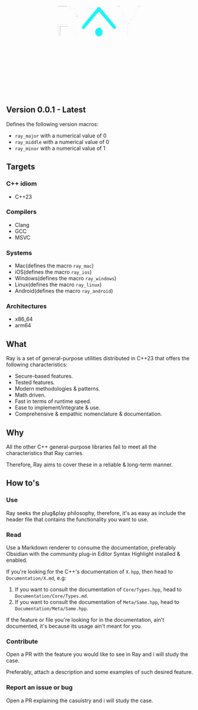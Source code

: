 <p align="center">
  <img alt="ray's logo" src="https://github.com/raygardnercpp/Ray/blob/main/logo.png">
</p>

## Version 0.0.1 - Latest

Defines the following version macros:

- ``ray_major`` with a numerical value of 0
- ``ray_middle`` with a numerical value of 0
- ``ray_minor`` with a numerical value of 1


## Targets

### C++ idiom

- C++23


### Compilers

- Clang
- GCC
- MSVC


### Systems

- Mac(defines the macro ``ray_mac``)
- iOS(defines the macro ``ray_ios``)
- Windows(defines the macro ``ray_windows``)
- Linux(defines the macro ``ray_linux``)
- Android(defines the macro ``ray_android``)


### Architectures

- x86_64
- arm64


## What

Ray is a set of general-purpose utilities distributed in C++23 that offers the following characteristics:

- Secure-based features.
- Tested features.
- Modern methodologies & patterns.
- Math driven.
- Fast in terms of runtime speed.
- Ease to implement/integrate & use.
- Comprehensive & empathic nomenclature & documentation.


## Why

All the other C++ general-purpose libraries fail to meet all the characteristics that Ray carries.

Therefore, Ray aims to cover these in a reliable & long-term manner.


## How to's

### Use

Ray seeks the plug&play philosophy, therefore, it's as easy as include the header file that contains the functionality you want to use.


### Read

Use a Markdown renderer to consume the documentation, preferably Obsidian with the community plug-in Editor Syntax Highlight installed & enabled.

If you're looking for the C++'s documentation of ``X.hpp``, then head to ``Documentation/X.md``, e.g:

1. If you want to consult the documentation of ``Core/Types.hpp``, head to ``Documentation/Core/Types.md``.
2. If you want to consult the documentation of ``Meta/Same.hpp``, head to ``Documentation/Meta/Same.hpp``.

If the feature or file you're looking for in the documentation, ain't documented, it's because its usage ain't meant for you.


### Contribute

Open a PR with the feature you would like to see in Ray and i will study the case.

Preferably, attach a description and some examples of such desired feature.


### Report an issue or bug

Open a PR explaining the casuistry and i will study the case.